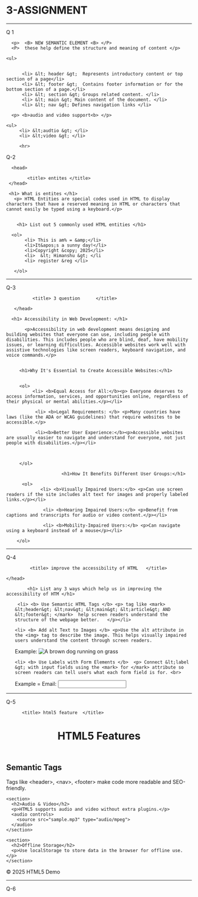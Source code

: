 # 3-ASSIGNMENT
<hr>

Q 1 
<!DOCTYPE>

<html>
       <head> 
               <title> List out the features of HTML5   </title>
       </head>

<body>
      
      <p>  <B> NEW SEMANTIC ELEMENT <B> </P>
      <P>  these help define the structure and meaning of content </p>

    <ul>  
           

          <li> &lt; header &gt;  Represents introductory content or top section of a page</li>
          <li> &lt; footer &gt;  Contains footer information or for the bottom section of a page.</li>
          <li> &lt; section &gt; Groups related content. </li>
          <li> &lt; main &gt; Main content of the document. </li>
          <li> &lt; nav &gt; Defines navigation links </li>

 </ul>

      <p> <b>audio and video support<b> </p>

    <ul>
         <li> &lt;audtio &gt; </li>
         <li> &lt;video &gt; </li>


   </ul>



</body>
</html>

         <hr>

Q-2

<!DOCTYPE>
<html>

      <head>

            <title> entites </title>
     </head>

<body>

     <h1> What is entites </h1> 
       <p> HTML Entities are special codes used in HTML to display characters that have a reserved meaning in HTML or characters that cannot easily be typed using a keyboard.</p>

           
        <h1> List out 5 commonly used HTML entities </h1>
        
      <ol>
           <li> This is am% = &amp;</li> 
           <li>It&apos;s a sunny day!</li>
           <li>Copyright &copy; 2025</li>
           <li>  &lt; Himanshu &gt; </li 
           <li> register &reg </li>
    
       </ol>



</body>


</html>

<hr>

Q-3



<!DOCTYPE>
<HTML>
       <head>

              <title> 3 question      </title>                 

       </head>

<body>

   
      <h1> Accessibility in Web Development: </h1>

           <p>Accessibility in web development means designing and building websites that everyone can use, including people with disabilities. This includes people who are blind, deaf, have mobility issues, or learning difficulties. Accessible websites work well with assistive technologies like screen readers, keyboard navigation, and voice commands.</p>

           
         <h1>Why It's Essential to Create Accessible Websites:</h1>


         <ol>
              <li> <b>Equal Access for All:</b><p> Everyone deserves to access information, services, and opportunities online, regardless of their physical or mental abilities.</p></li>

               <li> <b>Legal Requirements: </b> <p>Many countries have laws (like the ADA or WCAG guidelines) that require websites to be accessible.</p>

               <li><b>Better User Experience:</b><p>Accessible websites are usually easier to navigate and understand for everyone, not just people with disabilities.</p></li>



         </ol>

                         <h1>How It Benefits Different User Groups:</h1>

          <ol>
                 <li> <b>Visually Impaired Users:</b> <p>Can use screen readers if the site includes alt text for images and properly labeled links.</p></li>
      
                  <li> <b>Hearing Impaired Users:</b> <p>Benefit from captions and transcripts for audio or video content.</p></li>
                
                  <li> <b>Mobility-Impaired Users:</b> <p>Can navigate using a keyboard instead of a mouse</p></li>

        </ol>


</body>


</html>

<hr>
Q-4


<!DOCTYPE>
<html>
     <head>

             <title> improve the accessibility of HTML   </title>

    </head>

<body>

            <h1> List any 3 ways which help us in improving the accessibility of HTM </h1>


<ol>


     <li> <b> Use Semantic HTML Tags </b> <p> tag like <mark> &lt;header&gt; &lt;nav&gt; &lt;main&gt; &lt;article&gt; AND &lt;footer&gt; </mark>  help screen readers understand the structure of the webpage better.   </p></li>

    <li> <b> Add alt Text to Images </b> <p>Use the alt attribute in the <img> tag to describe the image. This helps visually impaired users understand the content through screen readers.
Example: <img src="dog.jpg" alt="A brown dog running on grass">

</p></li>

    <li> <b> Use Labels with Form Elements </b>  <p> Connect &lt;label &gt; with input fields using the <mark> for </mark> attribute so screen readers can tell users what each form field is for. <br>

  Example =   <label for="email">Email:</label>
              <input type="email" id="email" name="email">



 </p></li>




</ol>









</body>
</html>

<hr>


Q-5

<!DOCTYPE html>
<html>
<head>

          <title> html5 feature  </title>
   
</head>
<body>

  <header>
    <h1>HTML5 Features</h1>
  </header>

  <main>
    <section>
      <h2>Semantic Tags</h2>
      <p>Tags like &lt;header&gt;, &lt;nav&gt;, &lt;footer&gt; make code more readable and SEO-friendly.</p>
    </section>

    <section>
      <h2>Audio & Video</h2>
      <p>HTML5 supports audio and video without extra plugins.</p>
      <audio controls>
        <source src="sample.mp3" type="audio/mpeg">
      </audio>
    </section>

    <section>
      <h2>Offline Storage</h2>
      <p>Use localStorage to store data in the browser for offline use.</p>
    </section>
  </main>

  <footer>
    <p>&copy; 2025 HTML5 Demo</p>
  </footer>

</body>
</html>
<hr>

Q-6


